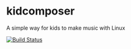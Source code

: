 kidcomposer
===========

A simple way for kids to make music with Linux

[![Build Status](https://travis-ci.org/briansorahan/kidcomposer.svg?branch=master)](https://travis-ci.org/briansorahan/kidcomposer)
